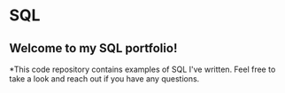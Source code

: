 # SQL

## Welcome to my SQL portfolio! 

*This code repository contains examples of SQL I've written. Feel free to take a look and reach out if you have any questions.


